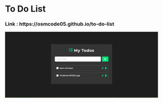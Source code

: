 <h1>To Do List</h1>
<h3><b>Link : </b>https://osmcode05.github.io/to-do-list</h3>
<img src="public/preview.png" />